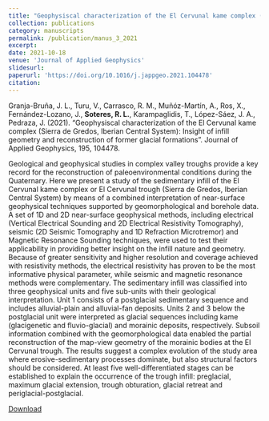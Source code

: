 ```yaml
---
title: "Geophysiscal characterization of the El Cervunal kame complex (Sierra de Gredos, Iberian Central System): Insight of infill geometry and reconstruction of former glacial formations"
collection: publications
category: manuscripts
permalink: /publication/manus_3_2021
excerpt:
date: 2021-10-18
venue: 'Journal of Applied Geophysics'
slidesurl: 
paperurl: 'https://doi.org/10.1016/j.jappgeo.2021.104478'
citation: 
---
```


Granja-Bruña, J. L., Turu, V., Carrasco, R. M., Muñóz-Martín, A., Ros, X., Fernández-Lozano, J., **Soteres, R. L.**, Karampaglidis, T., López-Sáez, J. A., Pedraza, J. (2021). “Geophysiscal characterization of the El Cervunal kame complex (Sierra de Gredos, Iberian Central System): Insight of infill geometry and reconstruction of former glacial formations”. Journal of Applied Geophysics, 195, 104478.

Geological and geophysical studies in complex valley troughs provide a key record for the reconstruction of
paleoenvironmental conditions during the Quaternary. Here we present a study of the sedimentary infill of the El
Cervunal kame complex or El Cervunal trough (Sierra de Gredos, Iberian Central System) by means of a combined
interpretation of near-surface geophysical techniques supported by geomorphological and borehole data. A
set of 1D and 2D near-surface geophysical methods, including electrical (Vertical Electrical Sounding and 2D
Electrical Resistivity Tomography), seismic (2D Seismic Tomography and 1D Refraction Microtremor) and
Magnetic Resonance Sounding techniques, were used to test their applicability in providing better insight on the
infill nature and geometry. Because of greater sensitivity and higher resolution and coverage achieved with
resistivity methods, the electrical resistivity has proven to be the most informative physical parameter, while
seismic and magnetic resonance methods were complementary. The sedimentary infill was classified into three
geophysical units and five sub-units with their geological interpretation. Unit 1 consists of a postglacial sedimentary
sequence and includes alluvial-plain and alluvial-fan deposits. Units 2 and 3 below the postglacial unit
were interpreted as glacial sequences including kame (glacigenetic and fluvio-glacial) and morainic deposits,
respectively. Subsoil information combined with the geomorphological data enabled the partial reconstruction of
the map-view geometry of the morainic bodies at the El Cervunal trough. The results suggest a complex evolution
of the study area where erosive-sedimentary processes dominate, but also structural factors should be considered.
At least five well-differentiated stages can be established to explain the occurrence of the trough infill: preglacial,
maximum glacial extension, trough obturation, glacial retreat and periglacial-postglacial.

[Download](https://doi.org/10.1016/j.jappgeo.2021.104478)
